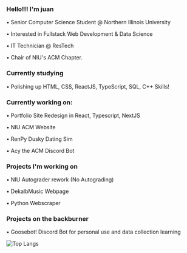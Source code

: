 ### Hello!!! I'm juan 
<p> • Senior Computer Science Student @ Northern Illinois University </p>
<p> • Interested in Fullstack Web Development & Data Science </p>
<p> • IT Technician @ ResTech </p>
<p> • Chair of NIU's ACM Chapter. </p>

### Currently studying
<p> • Polishing up HTML, CSS, ReactJS, TypeScript, SQL, C++ Skills! </p>

### Currently working on: 
<p> • Portfolio Site Redesign in React, Typescript, NextJS </p>
<p> • NIU ACM Website </p>
<p> • RenPy Dusky Dating Sim </p>
<p> • Acy the ACM Discord Bot </p>

### Projects I'm working on
<p> • NIU Autograder rework (No Autograding) </p>
<p> • DekalbMusic Webpage </p>
<p> • Python Webscraper </p>

### Projects on the backburner
<p> • Goosebot! Discord Bot for personal use and data collection learning </p>

![Top Langs](https://github-readme-stats.vercel.app/api/top-langs/?username=JuanLopez2004&hide_progress=true&hide=php&theme=dark&langs_count=8)
